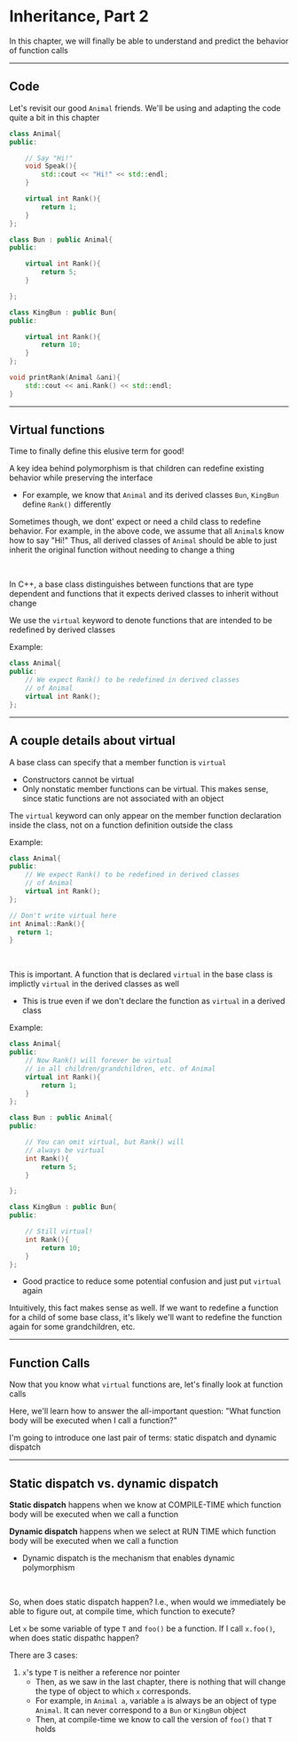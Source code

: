 # Inheritance, Part 2

In this chapter, we will finally be able to understand and predict the behavior of function calls

---
## Code

Let's revisit our good `Animal` friends. We'll be using and adapting the code quite a bit in this chapter

```C++
class Animal{
public:

    // Say "Hi!"
    void Speak(){
        std::cout << "Hi!" << std::endl;
    }

    virtual int Rank(){
        return 1;
    }
};

class Bun : public Animal{
public:

    virtual int Rank(){
        return 5;
    }

};

class KingBun : public Bun{
public:

    virtual int Rank(){
        return 10;
    }
};

void printRank(Animal &ani){
    std::cout << ani.Rank() << std::endl;
}
```

---
## Virtual functions

Time to finally define this elusive term for good!

A key idea behind polymorphism is that children can redefine existing behavior while preserving the interface
- For example, we know that `Animal` and its derived classes `Bun`, `KingBun` define `Rank()` differently


Sometimes though, we dont' expect or need a child class to redefine behavior. For example, in the above code, we assume that all `Animal`s know how to say "Hi!" Thus, all derived classes of `Animal` should be able to just inherit the original function without needing to change a thing

<br>


In C++, a base class distinguishes between functions that are type dependent and functions that it expects derived classes to inherit without change

We use the `virtual` keyword to denote functions that are intended to be redefined by derived classes

Example:
```C++
class Animal{
public:
    // We expect Rank() to be redefined in derived classes
    // of Animal
    virtual int Rank();
};

```

---
## A couple details about virtual

A base class can specify that a member function is `virtual`
- Constructors cannot be virtual
- Only nonstatic member functions can be virtual. This makes sense, since static functions are not associated with an object

The `virtual` keyword can only appear on the member function declaration inside the class, not on a function definition outside the class

Example:
```C++
class Animal{
public:
    // We expect Rank() to be redefined in derived classes
    // of Animal
    virtual int Rank();
};

// Don't write virtual here
int Animal::Rank(){
  return 1;
}

```

<br>

This is important. A function that is declared `virtual` in the base class is implictly `virtual` in the derived classes as well
- This is true even if we don't declare the function as `virtual` in a derived class

Example:
```C++
class Animal{
public:
    // Now Rank() will forever be virtual
    // in all children/grandchildren, etc. of Animal
    virtual int Rank(){
        return 1;
    }
};

class Bun : public Animal{
public:

    // You can omit virtual, but Rank() will
    // always be virtual
    int Rank(){
        return 5;
    }

};

class KingBun : public Bun{
public:

    // Still virtual!
    int Rank(){
        return 10;
    }
};

```
- Good practice to reduce some potential confusion and just put `virtual` again

Intuitively, this fact makes sense as well. If we want to redefine a function for a child of some base class, it's likely we'll want to redefine the function again for some grandchildren, etc.

---
## Function Calls

Now that you know what `virtual` functions are, let's finally look at function calls

Here, we'll learn how to answer the all-important question: "What function body will be executed when I call a function?"

I'm going to introduce one last pair of terms: static dispatch and dynamic dispatch

---
## Static dispatch vs. dynamic dispatch

**Static dispatch** happens when we know at COMPILE-TIME which function body will be executed when we call a function

**Dynamic dispatch** happens when we select at RUN TIME which function body will be executed when we call a function
- Dynamic dispatch is the mechanism that enables dynamic polymorphism

<br>

So, when does static dispatch happen? I.e., when would we immediately be able to figure out, at compile time, which function to execute?

Let `x` be some variable of type `T` and `foo()` be a function. If I call `x.foo()`, when does static dispathc happen?

There are 3 cases:
1. `x`'s type `T` is neither a reference nor pointer
    - Then, as we saw in the last chapter, there is nothing that will change the type of object to which `x` corresponds.
    - For example, in `Animal a`, variable `a` is always be an object of type `Animal`. It can never correspond to a `Bun` or `KingBun` object
    - Then, at compile-time we know to call the version of `foo()` that `T` holds
